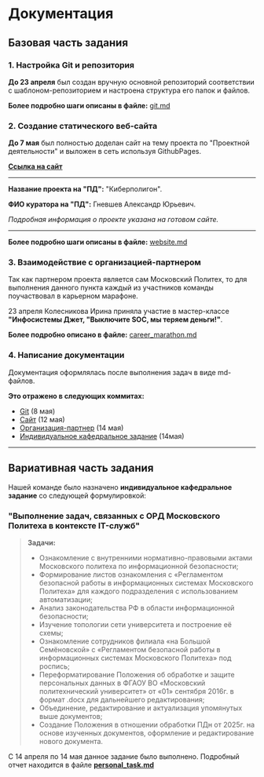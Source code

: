 # Документация

## Базовая часть задания

### 1. Настройка Git и репозитория
**До 23 апреля** был создан вручную основной репозиторий соответствии с шаблоном-репозиторием и настроена структура его папок и файлов.

**Более подробно шаги описаны в файле:** [git.md](git.md)

### 2. Создание статического веб-сайта
**До 7 мая** был полностью доделан сайт на тему проекта по 
"Проектной деятельности" и выложен в сеть используя GithubPages.

**[Ссылка на сайт](https://kolesnikovairina412.github.io/praktica/#home)**

___
**Название проекта на "ПД":** "Киберполигон".

**ФИО куратора на "ПД":** Гневшев Александр Юрьевич.

_Подробная информация о проекте указана на готовом сайте._
___

**Более подробно шаги описаны в файле:** [website.md](website.md)

### 3. Взаимодействие с организацией-партнером

Так как партнером проекта является сам Московский Политех, то для выполнения данного пункта каждый из участников команды поучаствовал в карьерном марафоне.

23 апреля Колесникова Ирина приняла участие в мастер-классе **"Инфосистемы Джет, "Выключите SOC, мы теряем деньги!"**.



**Более подробно описано в файле:** [career_marathon.md](career_marathon.md)

### 4. Написание документации

Документация оформлялась после выполнения задач в виде md-файлов.

**Это отражено в следующих коммитах:**
- [Git](https://github.com/KolesnikovaIrina412/praktica/commit/1e071d52a54c99459d7e456f0fb1aee35f418bad) (8 мая)
- [Сайт](https://github.com/KolesnikovaIrina412/praktica/commit/a57d09eacd004c381db28d4bef9a0241d071f93c) (12 мая)
- [Организация-партнер](https://github.com/KolesnikovaIrina412/praktica/commit/091ec214b17712d291f3b6ed0db51b22d07b66ec) (14 мая)
- [Индивидуальное кафедральное задание](https://github.com/KolesnikovaIrina412/praktica/commit/0ba2fa9543a0f93d0be5ce0c4b5a385b69c31469) (14мая)

___

## Вариативная часть задания

Нашей команде было назначено **индивидуальное кафедральное задание** со следующей формулировкой:

### "Выполнение задач, связанных с ОРД Московского Политеха в контексте IT-служб"
> **Задачи:**
> - Ознакомление с внутренними нормативно-правовыми актами Московского политеха по информационной безопасности;
> - Формирование листов ознакомления с «Регламентом безопасной работы в информационных системах Московского Политеха» для каждого подразделения с использованием автоматизации;
> - Анализ законодательства РФ в области информационной безопасности;
> - Изучение топологии сети университета и построение её схемы;
> - Ознакомление сотрудников филиала «на Большой Семёновской» с «Регламентом безопасной работы в информационных системах Московского Политеха» под роспись;
> - Переформатирование Положения об обработке и защите персональных данных в ФГАОУ ВО «Московский политехнический университет» от «01» сентября 2016г. в формат .docx для дальнейшего редактирования;
> - Объединение, редактирование и актуализация упомянутых выше документов;
> - Создание Положения в отношении обработки ПДн от 2025г. на основе изученных документов, оформление и редактирование нового документа.


С 14 апреля по 14 мая данное задание было выполнено. Подробный отчет находится в файле
**[personal_task.md](personal_task.md)**
